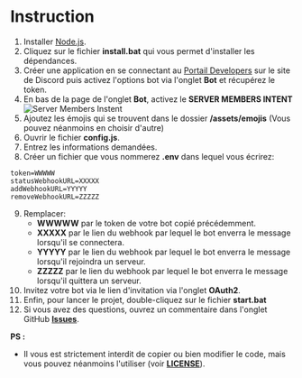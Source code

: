 # Instruction
1.  Installer [Node.js](https://nodejs.org/en/).
2.  Cliquez sur le fichier __**install.bat**__ qui vous permet d'installer les dépendances.
3.  Créer une application en se connectant au [Portail Developers](https://discordapp.com/developers/applications/) sur le site de Discord puis activez l'options bot via l'onglet **Bot** et récupérez le token.
4.  En bas de la page de l'onglet **Bot**, activez le __**SERVER MEMBERS INTENT**__
    ![Server Members Instent](https://i.imgur.com/ywbvEv0.png)
5. Ajoutez les émojis qui se trouvent dans le dossier __/assets/emojis__ (Vous pouvez néanmoins en choisir d'autre)
6.  Ouvrir le fichier __**config.js**__.
7.  Entrez les informations demandées.
8.  Créer un fichier que vous nommerez **.env** dans lequel vous écrirez:
```
token=WWWWW
statusWebhookURL=XXXXX
addWebhookURL=YYYYY
removeWebhookURL=ZZZZZ
```
9.  Remplacer:
    * __WWWWW__ par le token de votre bot copié précédemment.
    * __XXXXX__ par le lien du webhook par lequel le bot enverra le message lorsqu'il se connectera.
    * __YYYYY__ par le lien du webhook par lequel le bot enverra le message lorsqu'il rejoindra un serveur.
    * __ZZZZZ__ par le lien du webhook par lequel le bot enverra le message lorsqu'il quittera un serveur.
10.  Invitez votre bot via le lien d'invitation via l'onglet **OAuth2**.
11.  Enfin, pour lancer le projet, double-cliquez sur le fichier __**start.bat**__
12. Si vous avez des questions, ouvrez un commentaire dans l'onglet GitHub **[Issues](https://github.com/aeziotech/bunny-logger/issues)**.

__**PS :**__
* Il vous est strictement interdit de copier ou bien modifier le code, mais vous pouvez néanmoins l'utiliser (voir **[LICENSE](https://github.com/aeziotech/bunny-logger/blob/main/LICENSE)**).